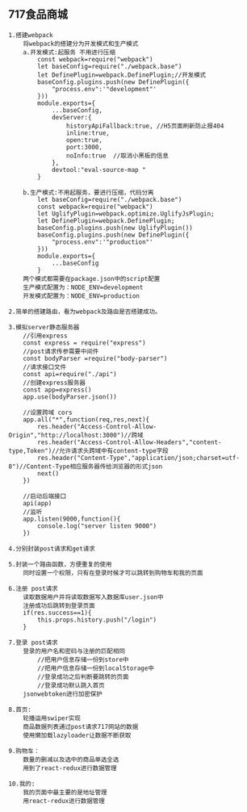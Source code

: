 ## 717食品商城


	1.搭建webpack 
		将webpack的搭建分为开发模式和生产模式
		a.开发模式:起服务 不用进行压缩
			const webpack=require("webpack")
			let baseConfig=require("./webpack.base")
			let DefinePlugin=webpack.DefinePlugin;//开发模式
			baseConfig.plugins.push(new DefinePlugin({
			    "process.env":'"development"'
			}))
			module.exports={
			    ...baseConfig,
			    devServer:{
			        historyApiFallback:true, //H5页面刷新防止报404
			        inline:true,
			        open:true,
			        port:3000,
			        noInfo:true  //取消小黑板的信息
			    },
			    devtool:"eval-source-map "
			}

		b.生产模式:不用起服务，要进行压缩，代码分离
			let baseConfig=require("./webpack.base")
			const webpack=require("webpack")
			let UglifyPlugin=webpack.optimize.UglifyJsPlugin;
			let DefinePlugin=webpack.DefinePlugin;
			baseConfig.plugins.push(new UglifyPlugin())
			baseConfig.plugins.push(new DefinePlugin({
			    "process.env":'"production"'
			}))
			module.exports={
			    ...baseConfig
			}
		两个模式都需要在package.json中的script配置
		生产模式配置为：NODE_ENV=development
		开发模式配置为：NODE_ENV=production

	2.简单的搭建路由，看为webpack及路由是否搭建成功。

	3.模拟server静态服务器
		//引用express
		const express = require("express")
		//post请求传参需要中间件
		const bodyParser =require("body-parser")
		//请求接口文件
		const api=require("./api")
		//创建express服务器
		const app=express()
		app.use(bodyParser.json())

		//设置跨域 cors
		app.all("*",function(req,res,next){
		    res.header("Access-Control-Allow-Origin","http://localhost:3000")//跨域
		    res.header("Access-Control-Allow-Headers","content-type,Token")//允许请求头跨域中有content-type字段
		    res.header("Content-Type","application/json;charset=utf-8")//Content-Type相应服务器传给浏览器的形式json
		    next()
		})

		//启动后端接口
		api(app)
		//监听
		app.listen(9000,function(){
		    console.log("server listen 9000")
		})

	4.分别封装post请求和get请求

	5.封装一个路由函数，方便重复的使用
		同时设置一个权限，只有在登录时候才可以跳转到购物车和我的页面

	6.注册 post请求
		读取数据用户并将读取数据写入数据库user.json中
		注册成功后跳转到登录页面
		if(res.success==1){
			this.props.history.push("/login")
		}
	
	7.登录 post请求
		登录的用户名和密码与注册的匹配相同
			//把用户信息存储一份到store中
			//把用户信息存储一份到localStorage中
			//登录成功之后判断要跳转的页面
			//登录成功默认跳入首页  
		jsonwebtoken进行加密保护

	8.首页:
		轮播运用swiper实现
		商品数据列表通过post请求717网站的数据
		使用懒加载lazyloader让数据不断获取 
	
	9.购物车：
		数量的删减以及选中的商品单选全选
		用到了react-redux进行数据管理

	10.我的:
		我的页面中最主要的是地址管理
		用react-redux进行数据管理
	




